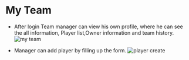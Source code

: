 # My Team

- After login Team manager can view his own profile, where he can see the all information,
  Player list,Owner information and team history.
![my team](/screenshots/my_team.png)

- Manager can add player by filling up the form.
![player create](/screenshots/Manager_create_player.png)

